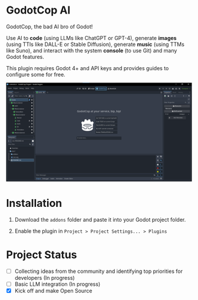 # GodotCop AI

GodotCop, the bad AI bro of Godot!

Use AI to **code** (using LLMs like ChatGPT or GPT-4), generate **images** (using TTIs like DALL-E or Stable Diffusion), generate **music** (using TTMs like Suno), and interact with the system **console** (to use Git) and many Godot features.

This plugin requires Godot 4+ and API keys and provides guides to configure some for free.

![GodotCop AI screenshot](/docs/screenshot.png?raw=true)

# Installation

1. Download the `addons` folder and paste it into your Godot project folder.

2. Enable the plugin in `Project > Project Settings... > Plugins`


# Project Status

- [ ] Collecting ideas from the community and identifying top priorities for developers (In progress)
- [ ] Basic LLM integration (In progress)
- [x] Kick off and make Open Source